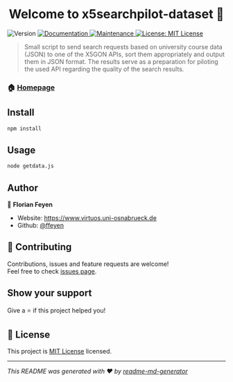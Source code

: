 <h1 align="center">Welcome to x5searchpilot-dataset 👋</h1>
<p>
  <img alt="Version" src="https://img.shields.io/badge/version-0.0.1-blue.svg?cacheSeconds=2592000" />
  <a href="https://github.com/ffeyen/x5searchpilot-dataset#readme" target="_blank">
    <img alt="Documentation" src="https://img.shields.io/badge/documentation-yes-brightgreen.svg" />
  </a>
  <a href="https://github.com/ffeyen/x5searchpilot-dataset/graphs/commit-activity" target="_blank">
    <img alt="Maintenance" src="https://img.shields.io/badge/Maintained%3F-yes-green.svg" />
  </a>
  <a href="https://github.com/ffeyen/x5searchpilot-dataset/blob/master/LICENSE" target="_blank">
    <img alt="License: MIT License" src="https://img.shields.io/github/license/ffeyen/x5searchpilot-dataset" />
  </a>
</p>

> Small script to send search requests based on university course data (JSON) to one of the X5GON APIs, sort them appropriately and output them in JSON format. The results serve as a preparation for piloting the used API regarding the quality of the search results.

### 🏠 [Homepage](https://github.com/ffeyen/x5searchpilot-dataset#readme)

## Install

```sh
npm install
```

## Usage

```sh
node getdata.js
```

## Author

👤 **Florian Feyen**

* Website: https://www.virtuos.uni-osnabrueck.de
* Github: [@ffeyen](https://github.com/ffeyen)

## 🤝 Contributing

Contributions, issues and feature requests are welcome!<br />Feel free to check [issues page](https://github.com/ffeyen/x5searchpilot-dataset/issues).

## Show your support

Give a ⭐️ if this project helped you!

## 📝 License

This project is [MIT License](https://github.com/ffeyen/x5searchpilot-dataset/blob/master/LICENSE) licensed.

***
_This README was generated with ❤️ by [readme-md-generator](https://github.com/kefranabg/readme-md-generator)_